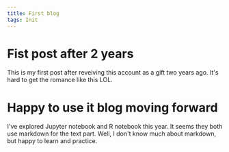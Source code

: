 ```yaml
---
title: First blog
tags: Init
---
```

# Fist post after 2 years
This is my first post after reveiving this account as a gift two years ago. It's hard to get the romance like this LOL.

# Happy to use it blog moving forward
I've explored Jupyter notebook and R notebook this year. It seems they both use markdown for the text part. Well, I don't know much about markdown, but happy to learn and practice.
